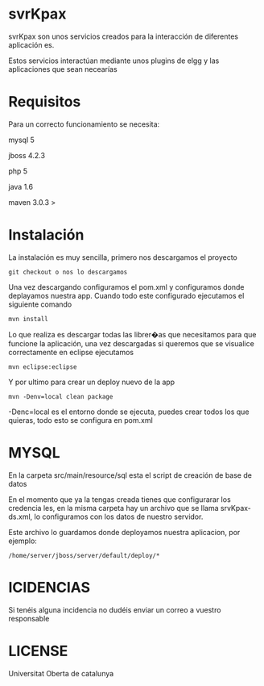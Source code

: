 # svrKpax

svrKpax son unos servicios creados para la interacción de diferentes aplicación es.

Estos servicios interactúan mediante unos plugins de elgg y las aplicaciones que sean necearías

# Requisitos

Para un correcto funcionamiento se necesita:

mysql 5

jboss 4.2.3

php 5

java 1.6

maven 3.0.3 >

# Instalación

La instalación es muy sencilla, primero nos descargamos el proyecto

    git checkout o nos lo descargamos 
    
Una vez descargando configuramos el pom.xml y configuramos donde deplayamos nuestra app. Cuando todo este configurado ejecutamos el siguiente comando

	mvn install

Lo que realiza es descargar todas las librer�as que necesitamos para que funcione la aplicación, una vez descargadas si queremos que se visualice correctamente en eclipse ejecutamos

	mvn eclipse:eclipse

Y por ultimo para crear un deploy nuevo de la app

	mvn -Denv=local clean package

-Denc=local es el entorno donde se ejecuta, puedes crear todos los que quieras, todo esto se configura en pom.xml

# MYSQL

En la carpeta src/main/resource/sql esta el script de creación de base de datos

En el momento que ya la tengas creada tienes que configurarar los credencia les, en la misma carpeta hay un archivo que se llama srvKpax-ds.xml, lo configuramos con los datos de nuestro servidor.

Este archivo lo guardamos donde deployamos nuestra aplicacion, por ejemplo:

	/home/server/jboss/server/default/deploy/*

# ICIDENCIAS

Si tenéis alguna incidencia no dudéis enviar un correo a vuestro responsable

# LICENSE

Universitat Oberta de catalunya
